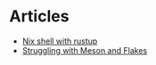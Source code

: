 # Articles
* [Nix shell with rustup](https://ayats.org/blog/nix-rustup/)
* [Struggling with Meson and Flakes](https://discourse.nixos.org/t/struggling-with-meson-and-flakes/21301)
